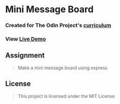 # Mini Message Board

### Created for The Odin Project's [curriculum](https://www.theodinproject.com/lessons/mini-message-board)

### View [Live Demo](https://infinite-sierra-08567.herokuapp.com)

## Assignment
> Make a mini message board using express

## License
> This project is licensed under the MIT License
